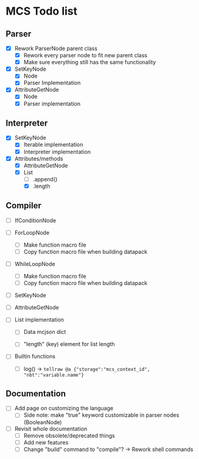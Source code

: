 # MCS Todo list

## Parser
  - [x] Rework ParserNode parent class
    - [x] Rework every parser node to fit new parent class
    - [x] Make sure everything still has the same functionality

  - [x] SetKeyNode
    - [x] Node
    - [x] Parser Implementation
  - [x] AttributeGetNode
    - [x] Node
    - [x] Parser implementation

## Interpreter
  - [x] SetKeyNode
    - [x] Iterable implementation
    - [x] Interpreter implementation

  - [x] Attributes/methods
    - [x] AttributeGetNode
    - [x] List
      - [ ] .append()
      - [x] .length

## Compiler
  - [ ] IfConditionNode
  - [ ] ForLoopNode
    - [ ] Make function macro file
    - [ ] Copy function macro file when building datapack
  - [ ] WhileLoopNode
    - [ ] Make function macro file
    - [ ] Copy function macro file when building datapack
  - [ ] SetKeyNode
  - [ ] AttributeGetNode


  - [ ] List implementation
    - [ ] Data mcjson dict
    - [ ] "length" (key) element for list length


  - [ ] Builtin functions
    - [ ] log() -> ``tellraw @a {"storage":"mcs_context_id", "nbt":"variable.name"}``

## Documentation
  - [ ] Add page on customizing the language
    - [ ] Side note: make "true" keyword customizable in parser nodes (BooleanNode)
  - [ ] Revisit whole documentation
    - [ ] Remove obsolete/deprecated things
    - [ ] Add new features
    - [ ] Change "build" command to "compile"? -> Rework shell commands
